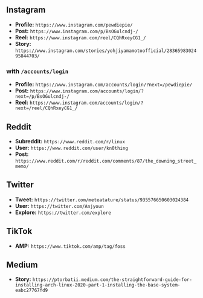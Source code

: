## Instagram

- **Profile:** `https://www.instagram.com/pewdiepie/`
- **Post:** `https://www.instagram.com/p/BsOGulcndj-/`
- **Reel:** `https://www.instagram.com/reel/CQhRxeyCG1_/`
- **Story:** `https://www.instagram.com/stories/yohjiyamamotoofficial/2836598302495844703/`

### with `/accounts/login`

- **Profile:** `https://www.instagram.com/accounts/login/?next=/pewdiepie/`
- **Post:** `https://www.instagram.com/accounts/login/?next=/p/BsOGulcndj-/`
- **Reel:** `https://www.instagram.com/accounts/login/?next=/reel/CQhRxeyCG1_/`

## Reddit

- **Subreddit:** `https://www.reddit.com/r/linux`
- **User:** `https://www.reddit.com/user/kn0thing`
- **Post:** `https://www.reddit.com/r/reddit.com/comments/87/the_downing_street_memo/`

## Twitter

- **Tweet:** `https://twitter.com/meteatature/status/935576650603024384`
- **User:** `https://twitter.com/Anjyoun`
- **Explore:** `https://twitter.com/explore`

## TikTok

- **AMP:** `https://www.tiktok.com/amp/tag/foss`

## Medium

- **Story:** `https://ptorbatii.medium.com/the-straightforward-guide-for-installing-arch-linux-2020-part-1-installing-the-base-system-eabc27767fd9`

